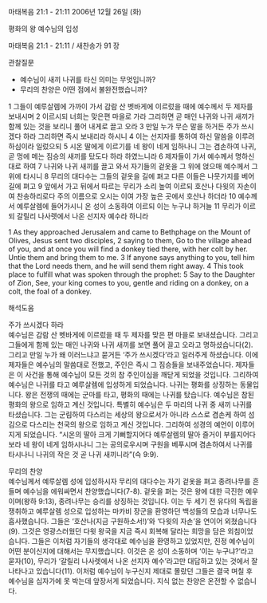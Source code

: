 마태복음 21:1 - 21:11 
2006년 12월 26일 (화)

평화의 왕 예수님의 입성



마태복음 21:1 - 21:11 / 새찬송가 91 장


관찰질문
- 예수님이 새끼 나귀를 타신 의미는 무엇입니까?
- 무리의 찬양은 어떤 점에서 불완전했습니까?

1 그들이 예루살렘에 가까이 가서 감람 산 벳바게에 이르렀을 때에 예수께서 두 제자를 보내시며 2 이르시되 너희는 맞은편 마을로 가라 그리하면 곧 매인 나귀와 나귀 새끼가 함께 있는 것을 보리니 풀어 내게로 끌고 오라 3 만일 누가 무슨 말을 하거든 주가 쓰시겠다 하라 그리하면 즉시 보내리라 하시니 4 이는 선지자를 통하여 하신 말씀을 이루려 하심이라 일렀으되 5 시온 딸에게 이르기를 네 왕이 네게 임하나니 그는 겸손하여 나귀, 곧 멍에 메는 짐승의 새끼를 탔도다 하라 하였느니라 6 제자들이 가서 예수께서 명하신 대로 하여 7 나귀와 나귀 새끼를 끌고 와서 자기들의 겉옷을 그 위에 얹으매 예수께서 그 위에 타시니 8 무리의 대다수는 그들의 겉옷을 길에 펴고 다른 이들은 나뭇가지를 베어 길에 펴고 9 앞에서 가고 뒤에서 따르는 무리가 소리 높여 이르되 호산나 다윗의 자손이여 찬송하리로다 주의 이름으로 오시는 이여 가장 높은 곳에서 호산나 하더라 10 예수께서 예루살렘에 들어가시니 온 성이 소동하여 이르되 이는 누구냐 하거늘 11 무리가 이르되 갈릴리 나사렛에서 나온 선지자 예수라 하니라  

1  As they approached Jerusalem and came to Bethphage on the Mount of Olives, Jesus sent two disciples, 2  saying to them, Go to the village ahead of you, and at once you will find a donkey tied there, with her colt by her. Untie them and bring them to me. 3  If anyone says anything to you, tell him that the Lord needs them, and he will send them right away. 4  This took place to fulfill what was spoken through the prophet: 5  Say to the Daughter of Zion, See, your king comes to you, gentle and riding on a donkey, on a colt, the foal of a donkey.

해석도움





주가 쓰시겠다 하라  
예수님은 감람 산 벳바게에 이르렀을 때 두 제자를 맞은 편 마을로 보내셨습니다. 그리고 그들에게 함께 있는 매인 나귀와 나귀 새끼를 보면 풀어 끌고 오라고 명하셨습니다(2). 그리고 만일 누가 왜 이러느냐고 묻거든 ‘주가 쓰시겠다’라고 일러주게 하셨습니다. 이에 제자들은 예수님의 말씀대로 전했고, 주인은 즉시 그 짐승들을 보내주었습니다. 제자들은 이 사건을 통해 예수님이 모든 것의 참 주인이심을 깨닫게 되었을 것입니다. 그리하여 예수님은 나귀를 타고 예루살렘에 입성하게 되었습니다. 나귀는 평화를 상징하는 동물입니다. 왕은 전쟁의 때에는 군마를 타고, 평화의 때에는 나귀를 탔습니다. 예수님은 참된 평화의 왕으로 임하고 계신 것입니다. 특별히 예수님은 두 마리의 나귀 중 새끼 나귀를 타셨습니다. 그는 군림하여 다스리는 세상의 왕으로서가 아니라 스스로 겸손케 하여 섬김으로 다스리는 천국의 왕으로 임하고 계신 것입니다. 그리하여 성경의 예언이 이루어지게 되었습니다. “시온의 딸아 크게 기뻐할지어다 예루살렘의 딸아 즐거이 부를지어다 보라 네 왕이 네게 임하시나니 그는 공의로우시며 구원을 베푸시며 겸손하여서 나귀를 타시나니 나귀의 작은 것 곧 나귀 새끼니라”(슥 9:9). 

무리의 찬양  
예수님께서 예루살렘 성에 입성하시자 무리의 대다수는 자기 겉옷을 펴고 종려나무를 흔들며 예수님을 에워싸면서 찬양했습니다(7-8). 겉옷을 펴는 것은 왕에 대한 극진한 예우이며(왕하 9:13), 종려나무는 승리를 상징하는 것입니다. 이는 두 세기 전 유다의 독립을 쟁취하고 예루살렘 성으로 입성하는 마카비 장군을 환영하던 백성들의 모습과 너무나도 흡사했습니다. 그들은 ‘호산나(지금 구원하소서!)’와 ‘다윗의 자손’을 연이어 외쳤습니다(9). 그것은 영광스러웠던 다윗 왕국을 지금 즉시 회복해 달라는 희망을 담은 외침이었습니다. 그들은 이처럼 자기들의 생각대로 예수님을 환영하고 있었지만, 진정 예수님이 어떤 분이신지에 대해서는 무지했습니다. 이것은 온 성이 소동하며 ‘이는 누구냐?’라고 묻자(10), 무리가 ‘갈릴리 나사렛에서 나온 선지자 예수’라고만 대답하고 있는 것에서 잘 나타나고 있습니다(11). 이처럼 예수님이 누구신지 제대로 몰랐던 그들은 결국 며칠 후 예수님을 십자가에 못 박는데 앞장서게 되었습니다. 지식 없는 찬양은 온전할 수 없습니다.